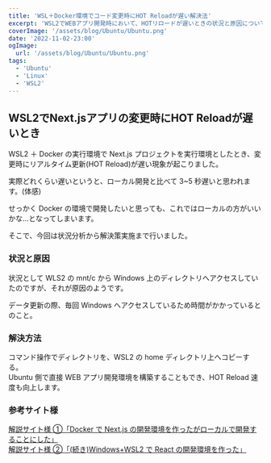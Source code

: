 ```yaml
---
title: 'WSL＋Docker環境でコード変更時にHOT Reloadが遅い解決法'
excerpt: 'WSL2でWEBアプリ開発時において、HOTリロードが遅いときの状況と原因について記します。'
coverImage: '/assets/blog/Ubuntu/Ubuntu.png'
date: '2022-11-02-23:00'
ogImage:
  url: '/assets/blog/Ubuntu/Ubuntu.png'
tags:
  - 'Ubuntu'
  - 'Linux'
  - 'WSL2'
---
```


## WSL2でNext.jsアプリの変更時にHOT Reloadが遅いとき

WSL2 ＋ Docker の実行環境で Next.js プロジェクトを実行環境としたとき、変更時にリアルタイム更新(HOT Reload)が遅い現象が起こりました。

実際どれくらい遅いというと、ローカル開発と比べて 3~5 秒遅いと思われます。(体感)

せっかく Docker の環境で開発したいと思っても、これではローカルの方がいいかな...となってしまいます。

そこで、今回は状況分析から解決策実施まで行いました。

### 状況と原因

状況として WLS2 の mnt/c から Windows 上のディレクトリへアクセスしていたのですが、それが原因のようです。

データ更新の際、毎回 Windows へアクセスしているため時間がかかっているとのこと。

### 解決方法

コマンド操作でディレクトリを、WSL2 の home ディレクトリ上へコピーする。  
Ubuntu 側で直接 WEB アプリ開発環境を構築することもでき、HOT Reload 速度も向上します。

### 参考サイト様

[解説サイト様 ①「Docker で Next.js の開発環境を作ったがローカルで開発することにした」](https://blog.kapiecii.com/posts/2022/07/24/docker-and-nextjs/)  
[解説サイト様 ②「(続き)Windows+WSL2 で React の開発環境を作った」](https://onl.la/Dwj9qFg)
